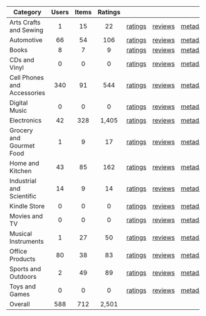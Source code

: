 | Category | Users | Items | Ratings |  |  |  | 
 |----------|:-----:|:-----:|:-----:|:-----:|:-----:|:-----:|
Arts Crafts and Sewing | 1 | 15 | 22 | [ratings](https://ciir.cs.umass.edu/downloads/XMarket/FULL/sa/Arts_Crafts_and_Sewing/ratings_sa_Arts_Crafts_and_Sewing.txt.gz) | [reviews](https://ciir.cs.umass.edu/downloads/XMarket/FULL/sa/Arts_Crafts_and_Sewing/reviews_sa_Arts_Crafts_and_Sewing.json.gz) | [metadata](https://ciir.cs.umass.edu/downloads/XMarket/FULL/sa/Arts_Crafts_and_Sewing/metadata_sa_Arts_Crafts_and_Sewing.json.gz) |  
Automotive | 66 | 54 | 106 | [ratings](https://ciir.cs.umass.edu/downloads/XMarket/FULL/sa/Automotive/ratings_sa_Automotive.txt.gz) | [reviews](https://ciir.cs.umass.edu/downloads/XMarket/FULL/sa/Automotive/reviews_sa_Automotive.json.gz) | [metadata](https://ciir.cs.umass.edu/downloads/XMarket/FULL/sa/Automotive/metadata_sa_Automotive.json.gz) |  
Books | 8 | 7 | 9 | [ratings](https://ciir.cs.umass.edu/downloads/XMarket/FULL/sa/Books/ratings_sa_Books.txt.gz) | [reviews](https://ciir.cs.umass.edu/downloads/XMarket/FULL/sa/Books/reviews_sa_Books.json.gz) | [metadata](https://ciir.cs.umass.edu/downloads/XMarket/FULL/sa/Books/metadata_sa_Books.json.gz) |  
CDs and Vinyl | 0 | 0 | 0 | [ratings](https://ciir.cs.umass.edu/downloads/XMarket/FULL/sa/CDs_and_Vinyl/ratings_sa_CDs_and_Vinyl.txt.gz) | [reviews](https://ciir.cs.umass.edu/downloads/XMarket/FULL/sa/CDs_and_Vinyl/reviews_sa_CDs_and_Vinyl.json.gz) | [metadata](https://ciir.cs.umass.edu/downloads/XMarket/FULL/sa/CDs_and_Vinyl/metadata_sa_CDs_and_Vinyl.json.gz) |  
Cell Phones and Accessories | 340 | 91 | 544 | [ratings](https://ciir.cs.umass.edu/downloads/XMarket/FULL/sa/Cell_Phones_and_Accessories/ratings_sa_Cell_Phones_and_Accessories.txt.gz) | [reviews](https://ciir.cs.umass.edu/downloads/XMarket/FULL/sa/Cell_Phones_and_Accessories/reviews_sa_Cell_Phones_and_Accessories.json.gz) | [metadata](https://ciir.cs.umass.edu/downloads/XMarket/FULL/sa/Cell_Phones_and_Accessories/metadata_sa_Cell_Phones_and_Accessories.json.gz) |  
Digital Music | 0 | 0 | 0 | [ratings](https://ciir.cs.umass.edu/downloads/XMarket/FULL/sa/Digital_Music/ratings_sa_Digital_Music.txt.gz) | [reviews](https://ciir.cs.umass.edu/downloads/XMarket/FULL/sa/Digital_Music/reviews_sa_Digital_Music.json.gz) | [metadata](https://ciir.cs.umass.edu/downloads/XMarket/FULL/sa/Digital_Music/metadata_sa_Digital_Music.json.gz) |  
Electronics | 42 | 328 | 1,405 | [ratings](https://ciir.cs.umass.edu/downloads/XMarket/FULL/sa/Electronics/ratings_sa_Electronics.txt.gz) | [reviews](https://ciir.cs.umass.edu/downloads/XMarket/FULL/sa/Electronics/reviews_sa_Electronics.json.gz) | [metadata](https://ciir.cs.umass.edu/downloads/XMarket/FULL/sa/Electronics/metadata_sa_Electronics.json.gz) |  
Grocery and Gourmet Food | 1 | 9 | 17 | [ratings](https://ciir.cs.umass.edu/downloads/XMarket/FULL/sa/Grocery_and_Gourmet_Food/ratings_sa_Grocery_and_Gourmet_Food.txt.gz) | [reviews](https://ciir.cs.umass.edu/downloads/XMarket/FULL/sa/Grocery_and_Gourmet_Food/reviews_sa_Grocery_and_Gourmet_Food.json.gz) | [metadata](https://ciir.cs.umass.edu/downloads/XMarket/FULL/sa/Grocery_and_Gourmet_Food/metadata_sa_Grocery_and_Gourmet_Food.json.gz) |  
Home and Kitchen | 43 | 85 | 162 | [ratings](https://ciir.cs.umass.edu/downloads/XMarket/FULL/sa/Home_and_Kitchen/ratings_sa_Home_and_Kitchen.txt.gz) | [reviews](https://ciir.cs.umass.edu/downloads/XMarket/FULL/sa/Home_and_Kitchen/reviews_sa_Home_and_Kitchen.json.gz) | [metadata](https://ciir.cs.umass.edu/downloads/XMarket/FULL/sa/Home_and_Kitchen/metadata_sa_Home_and_Kitchen.json.gz) |  
Industrial and Scientific | 14 | 9 | 14 | [ratings](https://ciir.cs.umass.edu/downloads/XMarket/FULL/sa/Industrial_and_Scientific/ratings_sa_Industrial_and_Scientific.txt.gz) | [reviews](https://ciir.cs.umass.edu/downloads/XMarket/FULL/sa/Industrial_and_Scientific/reviews_sa_Industrial_and_Scientific.json.gz) | [metadata](https://ciir.cs.umass.edu/downloads/XMarket/FULL/sa/Industrial_and_Scientific/metadata_sa_Industrial_and_Scientific.json.gz) |  
Kindle Store | 0 | 0 | 0 | [ratings](https://ciir.cs.umass.edu/downloads/XMarket/FULL/sa/Kindle_Store/ratings_sa_Kindle_Store.txt.gz) | [reviews](https://ciir.cs.umass.edu/downloads/XMarket/FULL/sa/Kindle_Store/reviews_sa_Kindle_Store.json.gz) | [metadata](https://ciir.cs.umass.edu/downloads/XMarket/FULL/sa/Kindle_Store/metadata_sa_Kindle_Store.json.gz) |  
Movies and TV | 0 | 0 | 0 | [ratings](https://ciir.cs.umass.edu/downloads/XMarket/FULL/sa/Movies_and_TV/ratings_sa_Movies_and_TV.txt.gz) | [reviews](https://ciir.cs.umass.edu/downloads/XMarket/FULL/sa/Movies_and_TV/reviews_sa_Movies_and_TV.json.gz) | [metadata](https://ciir.cs.umass.edu/downloads/XMarket/FULL/sa/Movies_and_TV/metadata_sa_Movies_and_TV.json.gz) |  
Musical Instruments | 1 | 27 | 50 | [ratings](https://ciir.cs.umass.edu/downloads/XMarket/FULL/sa/Musical_Instruments/ratings_sa_Musical_Instruments.txt.gz) | [reviews](https://ciir.cs.umass.edu/downloads/XMarket/FULL/sa/Musical_Instruments/reviews_sa_Musical_Instruments.json.gz) | [metadata](https://ciir.cs.umass.edu/downloads/XMarket/FULL/sa/Musical_Instruments/metadata_sa_Musical_Instruments.json.gz) |  
Office Products | 80 | 38 | 83 | [ratings](https://ciir.cs.umass.edu/downloads/XMarket/FULL/sa/Office_Products/ratings_sa_Office_Products.txt.gz) | [reviews](https://ciir.cs.umass.edu/downloads/XMarket/FULL/sa/Office_Products/reviews_sa_Office_Products.json.gz) | [metadata](https://ciir.cs.umass.edu/downloads/XMarket/FULL/sa/Office_Products/metadata_sa_Office_Products.json.gz) |  
Sports and Outdoors | 2 | 49 | 89 | [ratings](https://ciir.cs.umass.edu/downloads/XMarket/FULL/sa/Sports_and_Outdoors/ratings_sa_Sports_and_Outdoors.txt.gz) | [reviews](https://ciir.cs.umass.edu/downloads/XMarket/FULL/sa/Sports_and_Outdoors/reviews_sa_Sports_and_Outdoors.json.gz) | [metadata](https://ciir.cs.umass.edu/downloads/XMarket/FULL/sa/Sports_and_Outdoors/metadata_sa_Sports_and_Outdoors.json.gz) |  
Toys and Games | 0 | 0 | 0 | [ratings](https://ciir.cs.umass.edu/downloads/XMarket/FULL/sa/Toys_and_Games/ratings_sa_Toys_and_Games.txt.gz) | [reviews](https://ciir.cs.umass.edu/downloads/XMarket/FULL/sa/Toys_and_Games/reviews_sa_Toys_and_Games.json.gz) | [metadata](https://ciir.cs.umass.edu/downloads/XMarket/FULL/sa/Toys_and_Games/metadata_sa_Toys_and_Games.json.gz) |  
Overall | 588 | 712 | 2,501 |  |  |  |
